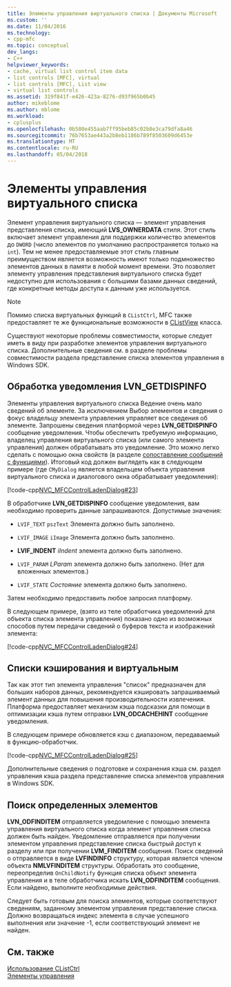 ```yaml
---
title: Элементы управления виртуального списка | Документы Microsoft
ms.custom: ''
ms.date: 11/04/2016
ms.technology:
- cpp-mfc
ms.topic: conceptual
dev_langs:
- C++
helpviewer_keywords:
- cache, virtual list control item data
- list controls [MFC], virtual
- list controls [MFC], List view
- virtual list controls
ms.assetid: 319f841f-e426-423a-8276-d93f965b0b45
author: mikeblome
ms.author: mblome
ms.workload:
- cplusplus
ms.openlocfilehash: 0b580e455aab7ff95beb85c02b8e3ca79dfa8a46
ms.sourcegitcommit: 76b7653ae443a2b8eb1186b789f8503609d6453e
ms.translationtype: MT
ms.contentlocale: ru-RU
ms.lasthandoff: 05/04/2018
---
```

# <a name="virtual-list-controls"></a>Элементы управления виртуального списка
Элемент управления виртуального списка — элемент управления представления списка, имеющий **LVS_OWNERDATA** стиля. Этот стиль включает элемент управления для поддержки количество элементов до `DWORD` (число элементов по умолчанию распространяется только на `int`). Тем не менее предоставляемые этот стиль главным преимуществом является возможность имеют только подмножество элементов данных в памяти в любой момент времени. Это позволяет элементу управления представления виртуального списка будет недоступно для использования с большими базами данных сведений, где конкретные методы доступа к данным уже используется.  
  
> [!NOTE]
>  Помимо списка виртуальных функций в `CListCtrl`, MFC также предоставляет те же функциональные возможности в [CListView](../mfc/reference/clistview-class.md) класса.  
  
 Существуют некоторые проблемы совместимости, которые следует иметь в виду при разработке элементов управления виртуального списка. Дополнительные сведения см. в разделе проблемы совместимости раздела представление списка элементов управления в Windows SDK.  
  
## <a name="handling-the-lvngetdispinfo-notification"></a>Обработка уведомления LVN_GETDISPINFO  
 Элементы управления виртуального списка Ведение очень мало сведений об элементе. За исключением Выбор элементов и сведения о фокус владельцу элемента управления управляет все сведения об элементе. Запрошены сведения платформой через **LVN_GETDISPINFO** сообщение уведомления. Чтобы обеспечить требуемую информацию, владелец управления виртуального списка (или самого элемента управления) должен обрабатывать это уведомление. Это можно легко сделать с помощью окна свойств (в разделе [сопоставление сообщений с функциями](../mfc/reference/mapping-messages-to-functions.md)). Итоговый код должен выглядеть как в следующем примере (где `CMyDialog` является владельцем объекта управления виртуального списка и диалогового окна обрабатывает уведомления):  
  
 [!code-cpp[NVC_MFCControlLadenDialog#23](../mfc/codesnippet/cpp/virtual-list-controls_1.cpp)]  
  
 В обработчике **LVN_GETDISPINFO** сообщение уведомления, вам необходимо проверить данные запрашиваются. Допустимые значения:  
  
-   `LVIF_TEXT` `pszText` Элемента должно быть заполнено.  
  
-   `LVIF_IMAGE` `iImage` Элемента должно быть заполнено.  
  
-   **LVIF_INDENT** *iIndent* элемента должно быть заполнено.  
  
-   `LVIF_PARAM` *LParam* элемента должно быть заполнено. (Нет для вложенных элементов.)  
  
-   `LVIF_STATE` *Состояние* элемента должно быть заполнено.  
  
 Затем необходимо предоставить любое запросил платформу.  
  
 В следующем примере, (взято из теле обработчика уведомлений для объекта списка элемента управления) показано одно из возможных способов путем передачи сведений о буферов текста и изображений элемента:  
  
 [!code-cpp[NVC_MFCControlLadenDialog#24](../mfc/codesnippet/cpp/virtual-list-controls_2.cpp)]  
  
## <a name="caching-and-virtual-list-controls"></a>Списки кэширования и виртуальным  
 Так как этот тип элемента управления "список" предназначен для больших наборов данных, рекомендуется кэшировать запрашиваемый элемент данных для повышения производительности извлечения. Платформа предоставляет механизм кэша подсказки для помощи в оптимизации кэша путем отправки **LVN_ODCACHEHINT** сообщение уведомления.  
  
 В следующем примере обновляется кэш с диапазоном, передаваемый в функцию-обработчик.  
  
 [!code-cpp[NVC_MFCControlLadenDialog#25](../mfc/codesnippet/cpp/virtual-list-controls_3.cpp)]  
  
 Дополнительные сведения о подготовке и сохранения кэша см. раздел управления кэша раздела представление списка элементов управления в Windows SDK.  
  
## <a name="finding-specific-items"></a>Поиск определенных элементов  
 **LVN_ODFINDITEM** отправляется уведомление с помощью элемента управления виртуального списка когда элемент управления списка должен быть найден. Уведомление отправляется при получении элементом управления представление списка быстрый доступ к разделу или при получении **LVM_FINDITEM** сообщения. Поиск сведений о отправляется в виде **LVFINDINFO** структуру, которая является членом объекта **NMLVFINDITEM** структуры. Обработать это сообщение, переопределив `OnChildNotify` функция списка объект элемента управления и в теле обработчика искать **LVN_ODFINDITEM** сообщения. Если найдено, выполните необходимые действия.  
  
 Следует быть готовым для поиска элементов, которые соответствуют сведениям, заданному элементом управления представление списка. Должно возвращаться индекс элемента в случае успешного выполнения или значение -1, если соответствующий элемент не найден.  
  
## <a name="see-also"></a>См. также  
 [Использование CListCtrl](../mfc/using-clistctrl.md)   
 [Элементы управления](../mfc/controls-mfc.md)

